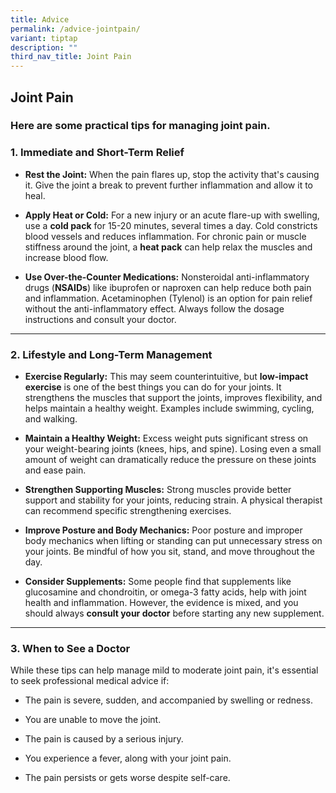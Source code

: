 ```yaml
---
title: Advice
permalink: /advice-jointpain/
variant: tiptap
description: ""
third_nav_title: Joint Pain
---
```

<h2>Joint Pain</h2>
<h3>Here are some practical tips for managing joint pain.</h3>
<p></p>
<h3>1. Immediate and Short-Term Relief</h3>
<p></p>
<ul>
<li>
<p><strong>Rest the Joint:</strong> When the pain flares up, stop the activity
that's causing it. Give the joint a break to prevent further inflammation
and allow it to heal.</p>
<p></p>
</li>
<li>
<p><strong>Apply Heat or Cold:</strong> For a new injury or an acute flare-up
with swelling, use a <strong>cold pack</strong> for 15-20 minutes, several
times a day. Cold constricts blood vessels and reduces inflammation. For
chronic pain or muscle stiffness around the joint, a <strong>heat pack</strong> can
help relax the muscles and increase blood flow.</p>
<p></p>
</li>
<li>
<p><strong>Use Over-the-Counter Medications:</strong> Nonsteroidal anti-inflammatory
drugs (<strong>NSAIDs</strong>) like ibuprofen or naproxen can help reduce
both pain and inflammation. Acetaminophen (Tylenol) is an option for pain
relief without the anti-inflammatory effect. Always follow the dosage instructions
and consult your doctor.</p>
<p></p>
</li>
</ul>
<hr>
<p></p>
<h3>2. Lifestyle and Long-Term Management</h3>
<p></p>
<ul>
<li>
<p><strong>Exercise Regularly:</strong> This may seem counterintuitive, but <strong>low-impact exercise</strong> is
one of the best things you can do for your joints. It strengthens the muscles
that support the joints, improves flexibility, and helps maintain a healthy
weight. Examples include swimming, cycling, and walking.</p>
<p></p>
</li>
<li>
<p><strong>Maintain a Healthy Weight:</strong> Excess weight puts significant
stress on your weight-bearing joints (knees, hips, and spine). Losing even
a small amount of weight can dramatically reduce the pressure on these
joints and ease pain.</p>
<p></p>
</li>
<li>
<p><strong>Strengthen Supporting Muscles:</strong> Strong muscles provide
better support and stability for your joints, reducing strain. A physical
therapist can recommend specific strengthening exercises.</p>
<p></p>
</li>
<li>
<p><strong>Improve Posture and Body Mechanics:</strong> Poor posture and improper
body mechanics when lifting or standing can put unnecessary stress on your
joints. Be mindful of how you sit, stand, and move throughout the day.</p>
<p></p>
</li>
<li>
<p><strong>Consider Supplements:</strong> Some people find that supplements
like glucosamine and chondroitin, or omega-3 fatty acids, help with joint
health and inflammation. However, the evidence is mixed, and you should
always <strong>consult your doctor</strong> before starting any new supplement.</p>
<p></p>
</li>
</ul>
<hr>
<p></p>
<h3>3. When to See a Doctor</h3>
<p></p>
<p>While these tips can help manage mild to moderate joint pain, it's essential
to seek professional medical advice if:</p>
<ul>
<li>
<p>The pain is severe, sudden, and accompanied by swelling or redness.</p>
</li>
<li>
<p>You are unable to move the joint.</p>
</li>
<li>
<p>The pain is caused by a serious injury.</p>
</li>
<li>
<p>You experience a fever, along with your joint pain.</p>
</li>
<li>
<p>The pain persists or gets worse despite self-care.</p>
</li>
</ul>
<p></p>